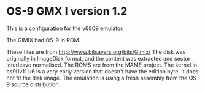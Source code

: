 # OS-9 GMX I version 1.2

This is a configuration for the v6809 emulator.

The GIMIX had OS-9 in ROM.

These files are from http://www.bitsavers.org/bits/Gimix/
The disk was originally in ImageDisk format, and the content was
extracted and sector interleave normalised.  The ROMS are from the MAME
project. The kernel in os9l1v11.u6 is a very early version that doesn't
have the edition byte.  It does not fit the disk image. The emulation
is using a fresh assembly from the OS-9 source distribution.

